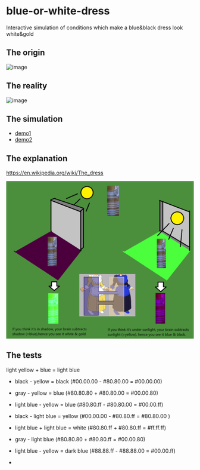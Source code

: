 # blue-or-white-dress
Interactive simulation of conditions which make a blue&amp;black dress look white&amp;gold


## The origin

![image](https://github.com/user-attachments/assets/d3655053-aaaf-4662-b54e-7f29ae40b09c)

## The reality

![image](https://github.com/user-attachments/assets/3c6f3d4c-e6ff-4354-8b6d-7fbfef450d36)



## The simulation
- [demo1](https://jumpjack.github.io/blue-or-white-dress/ombra.html)
- [demo2](https://jumpjack.github.io/blue-or-white-dress/ombra2.html)

## The explanation

https://en.wikipedia.org/wiki/The_dress

![](https://github.com/jumpjack/blue-or-white-dress/blob/main/blu-white-dress-explained.png?raw=true)

## The tests
light yellow + blue = light blue
- black - yellow = black            (#00.00.00 - #80.80.00 = #00.00.00)
- gray - yellow =   blue            (#80.80.80 + #80.80.00 = #00.00.80)
- light blue - yellow = blue         (#80.80.ff - #80.80.00 = #00.00.ff)

- black - light blue = yellow        (#00.00.00 - #80.80.ff =   #80.80.00 )
- light blue + light blue = white    (#80.80.ff + #80.80.ff  = #ff.ff.ff)
- gray - light blue            (#80.80.80 + #80.80.ff = #00.00.80)


- light blue - yellow = dark blue    (#88.88.ff - #88.88.00 = #00.00.ff)
- 
